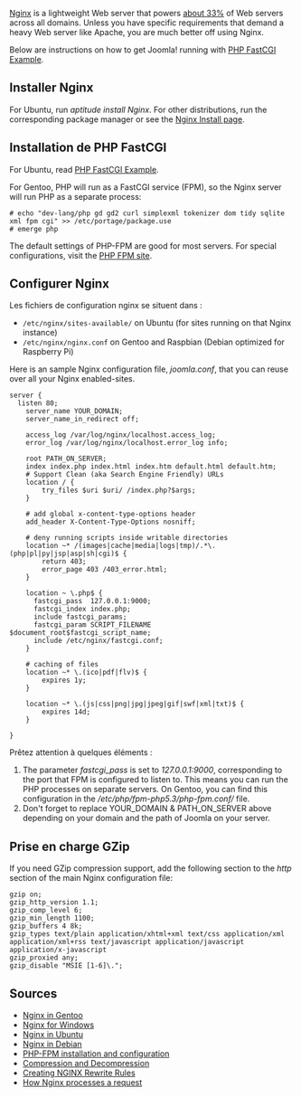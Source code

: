 <!-- Filename: Nginx / Display title: Nginx -->

<a href="http://nginx.org/" class="external text" target="_blank"
rel="nofollow noreferrer noopener">Nginx</a> is a lightweight Web server
that powers
<a href="https://en.wikipedia.org/wiki/Nginx" class="external text"
target="_blank" rel="nofollow noreferrer noopener">about 33%</a> of Web
servers across all domains. Unless you have specific requirements that
demand a heavy Web server like Apache, you are much better off using
Nginx.

Below are instructions on how to get Joomla! running with <a
href="https://www.nginx.com/resources/wiki/start/topics/examples/phpfcgi/"
class="external text" target="_blank"
rel="nofollow noreferrer noopener">PHP FastCGI Example</a>.

## Installer Nginx

For Ubuntu, run *aptitude install Nginx*. For other distributions, run
the corresponding package manager or see the <a
href="https://www.nginx.com/resources/wiki/start/topics/tutorials/install/"
class="external text" target="_blank"
rel="nofollow noreferrer noopener">Nginx Install page</a>.

## Installation de PHP FastCGI

For Ubuntu, read <a
href="https://www.nginx.com/resources/wiki/start/topics/examples/phpfcgi/"
class="external text" target="_blank"
rel="nofollow noreferrer noopener">PHP FastCGI Example</a>.

For Gentoo, PHP will run as a FastCGI service (FPM), so the Nginx server
will run PHP as a separate process:

    # echo "dev-lang/php gd gd2 curl simplexml tokenizer dom tidy sqlite xml fpm cgi" >> /etc/portage/package.use
    # emerge php

The default settings of PHP-FPM are good for most servers. For special
configurations, visit the
<a href="http://php.net/manual/en/install.fpm.php" class="external text"
target="_blank" rel="nofollow noreferrer noopener">PHP FPM site</a>.

## Configurer Nginx

Les fichiers de configuration nginx se situent dans :

- `/etc/nginx/sites-available/` on Ubuntu (for sites running on that
  Nginx instance)
- `/etc/nginx/nginx.conf` on Gentoo and Raspbian (Debian optimized for
  Raspberry Pi)

Here is an sample Nginx configuration file, *joomla.conf*, that you can
reuse over all your Nginx enabled-sites.

    server {
      listen 80;
        server_name YOUR_DOMAIN;
        server_name_in_redirect off;

        access_log /var/log/nginx/localhost.access_log;
        error_log /var/log/nginx/localhost.error_log info;

        root PATH_ON_SERVER;
        index index.php index.html index.htm default.html default.htm;
        # Support Clean (aka Search Engine Friendly) URLs
        location / {
            try_files $uri $uri/ /index.php?$args;
        }

        # add global x-content-type-options header
        add_header X-Content-Type-Options nosniff;

        # deny running scripts inside writable directories
        location ~* /(images|cache|media|logs|tmp)/.*\.(php|pl|py|jsp|asp|sh|cgi)$ {
            return 403;
            error_page 403 /403_error.html;
        }

        location ~ \.php$ {
          fastcgi_pass  127.0.0.1:9000;
          fastcgi_index index.php;
          include fastcgi_params;
          fastcgi_param SCRIPT_FILENAME $document_root$fastcgi_script_name;
          include /etc/nginx/fastcgi.conf;
        }

        # caching of files 
        location ~* \.(ico|pdf|flv)$ {
            expires 1y;
        }

        location ~* \.(js|css|png|jpg|jpeg|gif|swf|xml|txt)$ {
            expires 14d;
        }

    }

Prêtez attention à quelques éléments :

1.  The parameter *fastcgi_pass* is set to *127.0.0.1:9000*,
    corresponding to the port that FPM is configured to listen to. This
    means you can run the PHP processes on separate servers. On Gentoo,
    you can find this configuration in the
    */etc/php/fpm-php5.3/php-fpm.conf/* file.
1.  Don't forget to replace YOUR_DOMAIN & PATH_ON_SERVER above depending
    on your domain and the path of Joomla on your server.

## Prise en charge GZip

If you need GZip compression support, add the following section to the
*http* section of the main Nginx configuration file:

    gzip on;
    gzip_http_version 1.1;
    gzip_comp_level 6;
    gzip_min_length 1100;
    gzip_buffers 4 8k;
    gzip_types text/plain application/xhtml+xml text/css application/xml application/xml+rss text/javascript application/javascript application/x-javascript
    gzip_proxied any;
    gzip_disable "MSIE [1-6]\.";

## Sources

- <a href="https://wiki.gentoo.org/wiki/Nginx" class="external text"
  target="_blank" rel="nofollow noreferrer noopener">Nginx in Gentoo</a>
- <a href="https://kevinworthington.com/nginx-for-windows/"
  class="external text" target="_blank"
  rel="nofollow noreferrer noopener">Nginx for Windows</a>
- <a
  href="https://ubuntu.com/tutorials/install-and-configure-nginx#1-overview"
  class="external text" target="_blank"
  rel="nofollow noreferrer noopener">Nginx in Ubuntu</a>
- <a
  href="https://www.debianadmin.com/howto-install-nginx-webserver-in-debian.html"
  class="external text" target="_blank"
  rel="nofollow noreferrer noopener">Nginx in Debian</a>
- <a href="https://www.php.net/manual/en/install.fpm.php"
  class="external text" target="_blank"
  rel="nofollow noreferrer noopener">PHP-FPM installation and
  configuration</a>
- <a
  href="https://docs.nginx.com/nginx/admin-guide/web-server/compression/"
  class="external text" target="_blank"
  rel="nofollow noreferrer noopener">Compression and Decompression</a>
- <a href="https://www.nginx.com/blog/creating-nginx-rewrite-rules/"
  class="external text" target="_blank"
  rel="nofollow noreferrer noopener">Creating NGINX Rewrite Rules</a>
- <a href="http://nginx.org/en/docs/http/request_processing.html"
  class="external text" target="_blank"
  rel="nofollow noreferrer noopener">How Nginx processes a request</a>
